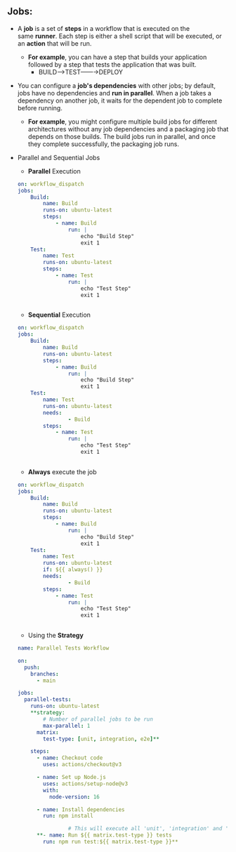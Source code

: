 ## Jobs:

- A **job** is a set of **steps** in a workflow that is executed on the same **runner**. Each step is either a shell script that will be executed, or an **action** that will be run.
    - **For example**, you can have a step that builds your application followed by a step that tests the application that was built.
        - BUILD——>TEST——→DEPLOY
- You can configure a **job's dependencies** with other jobs; by default, jobs have no dependencies and **run in parallel**. When a job takes a dependency on another job, it waits for the dependent job to complete before running.
    - **For example**, you might configure multiple build jobs for different architectures without any job dependencies and a packaging job that depends on those builds. The build jobs run in parallel, and once they complete successfully, the packaging job runs.
- Parallel and Sequential Jobs
    - **Parallel** Execution
    
    ```yaml
    on: workflow_dispatch
    jobs:
    	Build:
    		name: Build
    		runs-on: ubuntu-latest
    		steps:
    			- name: Build
    				run: |
    					echo "Build Step"
    					exit 1
    	Test:
    		name: Test
    		runs-on: ubuntu-latest
    		steps:
    			- name: Test
    				run: |
    					echo "Test Step"
    					exit 1
    	
    ```
    
    - **Sequential** Execution
    
    ```yaml
    on: workflow_dispatch
    jobs:
    	Build:
    		name: Build
    		runs-on: ubuntu-latest
    		steps:
    			- name: Build
    				run: |
    					echo "Build Step"
    					exit 1
    	Test:
    		name: Test
    		runs-on: ubuntu-latest
    		needs:
    				- Build
    		steps:
    			- name: Test
    				run: |
    					echo "Test Step"
    					exit 1
    	
    ```
    
    - **Always** execute the job
    
    ```yaml
    on: workflow_dispatch
    jobs:
    	Build:
    		name: Build
    		runs-on: ubuntu-latest
    		steps:
    			- name: Build
    				run: |
    					echo "Build Step"
    					exit 1
    	Test:
    		name: Test
    		runs-on: ubuntu-latest
    		if: ${{ always() }}
    		needs:
    				- Build
    		steps:
    			- name: Test
    				run: |
    					echo "Test Step"
    					exit 1
    	
    ```
    
    - Using the **Strategy**
    
    ```yaml
    name: Parallel Tests Workflow
    
    on:
      push:
        branches:
          - main
    
    jobs:
      parallel-tests:
        runs-on: ubuntu-latest
        **strategy:
    	    # Number of parallel jobs to be run
    	    max-parallel: 1
          matrix:
            test-type: [unit, integration, e2e]**
    
        steps:
          - name: Checkout code
            uses: actions/checkout@v3
    
          - name: Set up Node.js
            uses: actions/setup-node@v3
            with:
              node-version: 16
    
          - name: Install dependencies
            run: npm install
    
    				# This will execute all 'unit', 'integration' and 'e2e' test parallely
          **- name: Run ${{ matrix.test-type }} tests
            run: npm run test:${{ matrix.test-type }}**
    
    ```
